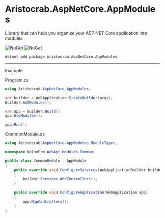 # Aristocrab.AspNetCore.AppModules
Library that can help you organize your ASP.NET Core application into modules

![NuGet](https://img.shields.io/nuget/v/Aristocrab.AspNetCore.AppModules.svg)
![NuGet](https://img.shields.io/nuget/dt/Aristocrab.AspNetCore.AppModules.svg)

`dotnet add package Aristocrab.AspNetCore.AppModules`

---

Example

Program.cs
```csharp
using Aristocrab.AspNetCore.AppModules;

var builder = WebApplication.CreateBuilder(args);
builder.AddModules();

var app = builder.Build();
app.UseModules();

app.Run();
```

CommonModule.cs
```csharp
using Aristocrab.AspNetCore.AppModules.ModuleTypes;

namespace KoineCrm.WebApi.Modules.Common;

public class CommonModule : AppModule
{
    public override void ConfigureServices(WebApplicationBuilder builder)
    {
        builder.Services.AddControllers();
    }

    public override void ConfigureApplication(WebApplication app)
    {
        app.MapControllers();
    }
}
```